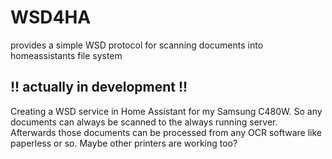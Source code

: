 # WSD4HA
provides a simple WSD protocol for scanning documents into homeassistants file system


## **!! actually in development !!**

Creating a WSD service in Home Assistant for my Samsung C480W.
So any documents can always be scanned to the always running server. Afterwards those documents can be processed from any OCR software like paperless or so. Maybe other printers are working too?
